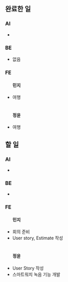 <h2>완료한 일</h2>
<h3>AI</h3>
<ul>
  <li></li>
</ul>

<h3>BE</h3>
<ul>
  <li>없음</li>
</ul>

<h3>FE</h3>
<ul>
  <h4>민지</h4>
  <li>여행</li>
  <br>
  <h4>정윤</h4>
  <li>여행</li>
</ul>

<h2>할 일</h2>
<h3>AI</h3>
<ul>
  <li></li>
</ul>

<h3>BE</h3>
<ul>
  <li></li>
</ul>

<h3>FE</h3>
<ul>
  <h4>민지</h4>
  <li>회의 준비</li>
  <li>User story, Estimate 작성</li>
  <br>
  <h4>정윤</h4>
  <li>User Story 작성</li>
  <li>스마트워치 녹음 기능 개발</li>
</ul>
